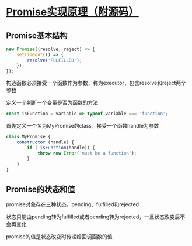 # [Promise实现原理（附源码）](https://juejin.im/post/5b83cb5ae51d4538cc3ec354)

## Promise基本结构

```js
new Promise((resolve, reject) => {
    setTimeout(() => {
        resolve('FULFILLED');
    });
});
```

构造函数必须接受一个函数作为参数，称为executor，包含resolve和reject两个参数

定义一个判断一个变量是否为函数的方法

```js
const isFunction = variable => typeof variable === 'function';
```

首先定义一个名为MyPromise的class，接受一个函数handle为参数

```js
class MyPromise {
    constructor (handle) {
        if (!isFunction(handle)) {
            throw new Error('must be a function');
        }
    }
}
```

## Promise的状态和值

promise对象存在三种状态，pending、fulfilled和rejected

状态只能由pending转为fulfilled或者pending转为rejected，一旦状态改变后不会再变化

promise的值是状态改变时传递给回调函数的值
